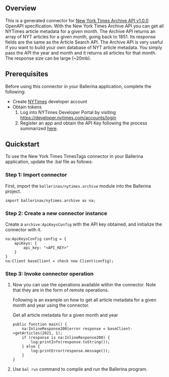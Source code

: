 ## Overview
This is a generated connector for [New York Times Archive API v1.0.0](https://developer.nytimes.com/docs/archive-product/1/overview) OpenAPI specification. 
With the New York Times Archive API you can get all NYTimes article metadata for a given month. The Archive API returns an array of NYT articles for a given month, going back to 1851. Its response fields are the same as the Article Search API. 
The Archive API is very useful if you want to build your own database of NYT article metadata. You simply pass the API the year and month and it returns all articles for that month. The response size can be large (~20mb).

## Prerequisites

Before using this connector in your Ballerina application, complete the following:

* Create [NYTimes](https://developer.nytimes.com/accounts/login) developer account
* Obtain tokens
    1. Log into NYTimes Developer Portal by visiting https://developer.nytimes.com/accounts/login
    2. Register an app and obtain the API Key following the process summarized [here](https://developer.nytimes.com/get-started).
 
## Quickstart

To use the New York Times TimesTags connector in your Ballerina application, update the .bal file as follows:

### Step 1: Import connector
First, import the `ballerinax/nytimes.archive` module into the Ballerina project.
```ballerina
import ballerinax/nytimes.archive as na;
```

### Step 2: Create a new connector instance
Create a `archive:ApiKeysConfig` with the API key obtained, and initialize the connector with it.
```ballerina
na:ApiKeysConfig config = {
    apiKeys: {
        api_key: "<API_KEY>"
    }
}
na:Client baseClient = check new Client(config);
```

### Step 3: Invoke connector operation
1. Now you can use the operations available within the connector. Note that they are in the form of remote operations.

    Following is an example on how to get all article metadata for a given month and year using the connector.

    Get all article metadata for a given month and year

    ```ballerina
    public function main() {
        na:InlineResponse200|error response = baseClient->getArticles(2021, 1);
        if (response is na:InlineResponse200) {
            log:printInfo(response.toString());
        } else {
            log:printError(response.message());
        }
    }
    ``` 

2. Use `bal run` command to compile and run the Ballerina program. 
